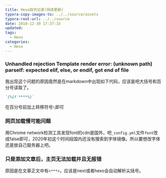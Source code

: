 ```yaml
---
title: Hexo踩坑记录(持续更新)
typora-copy-images-to: ../../source/assets
typora-root-url: ../../source
date: 2018-12-30 17:37:33
updated:
tags:
  - Hexo
categories:
  - Hexo
---
```


### Unhandled rejection Template render error: (unknown path) parseIf: expected elif, else, or endif, got end of file

我出现这个问题的原因竟然是在markdown中出现如下代码，应该是吧大括号和百分号读取了。

```markdown
`{%if ****%}`
```

在百分号前加上转移符号`\`即可

### 网页加载慢可能问题

用Chrome network检测工具发现font的cdn是国外，吧`_config.yml`文件`font`改成false即可，2020年初这个时间段国内还没有搜索到字体镜像。所以要想改字体还是放自己服务器上吧。

### 只是添加文章后，主页无法加载并且无报错

原因是在文章正文中有`<***>`，应该是next或者hexo会自动解析尖括号。
